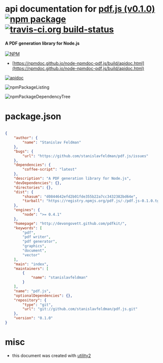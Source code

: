 # api documentation for  [pdf.js (v0.1.0)](http://devongovett.github.com/pdfkit/)  [![npm package](https://img.shields.io/npm/v/npmdoc-pdf.js.svg?style=flat-square)](https://www.npmjs.org/package/npmdoc-pdf.js) [![travis-ci.org build-status](https://api.travis-ci.org/npmdoc/node-npmdoc-pdf.js.svg)](https://travis-ci.org/npmdoc/node-npmdoc-pdf.js)
#### A PDF generation library for Node.js

[![NPM](https://nodei.co/npm/pdf.js.png?downloads=true&downloadRank=true&stars=true)](https://www.npmjs.com/package/pdf.js)

- [https://npmdoc.github.io/node-npmdoc-pdf.js/build/apidoc.html](https://npmdoc.github.io/node-npmdoc-pdf.js/build/apidoc.html)

[![apidoc](https://npmdoc.github.io/node-npmdoc-pdf.js/build/screenCapture.buildCi.browser.%252Ftmp%252Fbuild%252Fapidoc.html.png)](https://npmdoc.github.io/node-npmdoc-pdf.js/build/apidoc.html)

![npmPackageListing](https://npmdoc.github.io/node-npmdoc-pdf.js/build/screenCapture.npmPackageListing.svg)

![npmPackageDependencyTree](https://npmdoc.github.io/node-npmdoc-pdf.js/build/screenCapture.npmPackageDependencyTree.svg)



# package.json

```json

{
    "author": {
        "name": "Stanislav Feldman"
    },
    "bugs": {
        "url": "https://github.com/stanislavfeldman/pdf.js/issues"
    },
    "dependencies": {
        "coffee-script": "latest"
    },
    "description": "A PDF generation library for Node.js",
    "devDependencies": {},
    "directories": {},
    "dist": {
        "shasum": "d0844642efd2b01fde355b22a7cc3432382bd64e",
        "tarball": "https://registry.npmjs.org/pdf.js/-/pdf.js-0.1.0.tgz"
    },
    "engines": {
        "node": ">= 0.4.1"
    },
    "homepage": "http://devongovett.github.com/pdfkit/",
    "keywords": [
        "pdf",
        "pdf writer",
        "pdf generator",
        "graphics",
        "document",
        "vector"
    ],
    "main": "index",
    "maintainers": [
        {
            "name": "stanislavfeldman"
        }
    ],
    "name": "pdf.js",
    "optionalDependencies": {},
    "repository": {
        "type": "git",
        "url": "git://github.com/stanislavfeldman/pdf.js.git"
    },
    "version": "0.1.0"
}
```



# misc
- this document was created with [utility2](https://github.com/kaizhu256/node-utility2)
